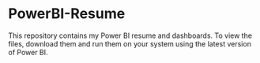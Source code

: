 # PowerBI-Resume
This repository contains my Power BI resume and dashboards.
To view the files, download them and run them on your system using the latest version of Power BI.
